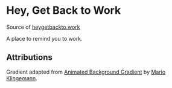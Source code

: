 # Hey, Get Back to Work
Source of [heygetbackto.work](http://heygetbackto.work)

A place to remind you to work.

## Attributions
Gradient adapted from [Animated Background Gradient](http://codepen.io/quasimondo/pen/lDdrF/) by [Mario Klingemann](http://codepen.io/quasimondo/).